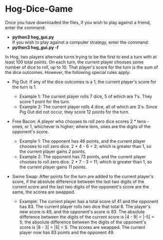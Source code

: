# Hog-Dice-Game

Once you have downloaded the files, if you wish to play against a friend, enter the command: 
* **python3 hog_gui.py**  
If you wish to play against a computer strategy, enter the command: 
* **python3 hog_gui.py -f** 

In Hog, two players alternate turns trying to be the first to end a turn with at least 100 total points. On each turn, the current player chooses some number of dice to roll, up to 10. That player's score for the turn is the sum of the dice outcomes. However, the following special rules apply:

* Pig Out: If any of the dice outcomes is a 1, the current player's score for the turn is 1.
  * Example 1: The current player rolls 7 dice, 5 of which are 1's. They score 1 point for the turn.
  * Example 2: The current player rolls 4 dice, all of which are 3's. Since Pig Out did not occur, they score 12 points for the turn.

* Free Bacon: A player who chooses to roll zero dice scores 2 * tens - ones, or 1, whichever is higher; where tens, ones are the digits of the opponent's score.
  * Example 1: The opponent has 46 points, and the current player chooses to roll zero dice. 2 * 4 - 6 = 2; which is greater than 1, so the     current player gains 2 points.
  * Example 2: The opponent has 73 points, and the current player chooses to roll zero dice. 2 * 7 - 3 = 11; which is greater than 1, so       the current player gains 11 points.
 
* Swine Swap: After points for the turn are added to the current player's score, if the absolute difference between the last two digits of the current score and the last two digits of the opponent's score are the same, the scores are swapped.
  * Example: The current player has a total score of 41 and the opponent has 83. The current player rolls two dice that total 8. The  player's   new score is 49, and the opponent's score is 83. The absolute difference between the digits of the current score is |4 - 9| = |-5| = 5;     the absolute difference between the digits of the opponent's score is |8 - 3| = |5| = 5. The scores are swapped. The current player now     has 83 points and the opponent 49.
  

